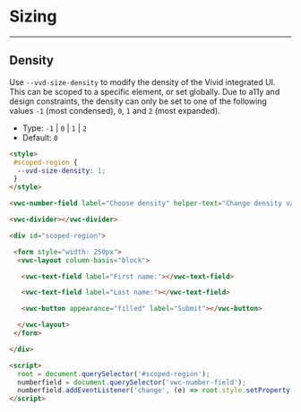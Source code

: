 ﻿# Sizing

---

## Density

Use `--vvd-size-density` to modify the density of the Vivid integrated UI. This can be scoped to a specific element, or set globally.
Due to a11y and design constraints, the density can only be set to one of the following values `-1` (most condensed), `0`, `1` and `2` (most expanded).

- Type: `-1` | `0` | `1` | `2`
- Default: `0`

```html preview blocks
<style>
 #scoped-region {
  --vvd-size-density: 1;
 }
</style>

<vwc-number-field label="Choose density" helper-text="Change density value" min="-1" max="2" value="1" style="justify-self: flex-start; width: 105px;"></vwc-number-field>

<vwc-divider></vwc-divider>

<div id="scoped-region">

 <form style="width: 250px">
  <vwc-layout column-basis="block">

   <vwc-text-field label="First name:"></vwc-text-field>

   <vwc-text-field label="Last name:"></vwc-text-field>

   <vwc-button appearance="filled" label="Submit"></vwc-button>

  </vwc-layout>
 </form>

</div>

<script>
  root = document.querySelector('#scoped-region');
  numberfield = document.querySelector('vwc-number-field');
  numberfield.addEventListener('change', (e) => root.style.setProperty('--vvd-size-density', e.target.value));
</script>
```
